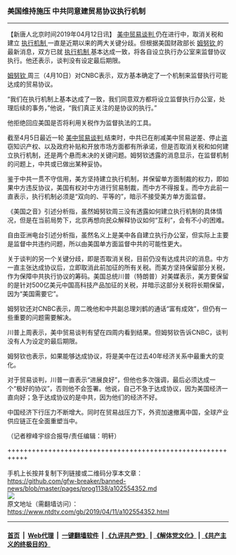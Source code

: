 ### 美国维持施压 中共同意建贸易协议执行机制
------------------------

<div class="post_content" itemprop="articleBody">
 <p>
  【新唐人北京时间2019年04月12日讯】
  <a href="https://www.ntdtv.com/gb/34765.htm">
   美中贸易谈判
  </a>
  仍在进行中，取消关税和建立
  <a href="https://www.ntdtv.com/gb/执行机制.htm">
   执行机制
  </a>
  一直是近期以来的两大关键分歧。但根据美国财政部长
  <a href="https://www.ntdtv.com/gb/姆努钦.htm">
   姆努钦
  </a>
  的最新消息，双方已就
  <a href="https://www.ntdtv.com/gb/执行机制.htm">
   执行机制
  </a>
  基本达成一致，将各自设立执行办公室来监督协议执行。他还表示，谈判没有设定最后期限。
 </p>
 <p>
  <a href="https://www.ntdtv.com/gb/姆努钦.htm">
   姆努钦
  </a>
  周三（4月10日）对CNBC表示，双方基本确定了一个机制来监督执行可能达成的贸易协议。
 </p>
 <p>
  “我们在执行机制上基本达成了一致，我们同意双方都将设立监督执行办公室，处理后续的事务，”他说，“我们真正关注的是协议的执行。”
 </p>
 <p>
  他拒绝回应美国是否将利用关税作为监督执法的工具。
 </p>
 <p>
  截至4月5日最近一轮
  <a href="https://www.ntdtv.com/gb/34765.htm">
   美中贸易谈判
  </a>
  结束时，中共已在削减美中贸易逆差、停止盗窃知识产权、以及政府补贴和开放市场方面都有所承诺，但是否取消关税和如何建立执行机制，还是两个悬而未决的关键问题。姆努钦透露的消息显示，在监督机制的问题上，中共或已做出某种妥协。
 </p>
 <p>
  鉴于中共一贯不守信用，美方坚持建立执行机制，并保留单方面制裁的权力，即如果中方违反协议，美国有权对中方进行贸易制裁，而中方不得报复。而中方此前一直表示，执行机制必须是“双向的、平等的”，暗示不接受美方单方面监督。
 </p>
 <p>
  《美国之音》引述分析指，虽然姆努钦周三没有透露如何建立执行机制的具体情况，但是在当前局势下，北京再想向民众解释协议如何“互利”，会有不小的困难。
 </p>
 <p>
  自由亚洲电台引述分析指，虽然名义上是美中各自建立执行办公室，但实际上主要是监督中共违约问题，所以由美国单方面监督中共的可能性更大。
 </p>
 <p>
  关于谈判的另一个关键分歧，即是否取消关税，目前仍没有达成共识的消息。中方一直主张达成协议后，立即取消此前加征的所有关税。而美方坚持保留部分关税，作为保障中共执行协议的筹码。美国总统川普（特朗普）对美媒表示，美方要保留的是针对500亿美元中国高科技产品加征的关税，并暗示这部分关税将长期保留，因为“美国需要它”。
 </p>
 <p>
  姆努钦还对CNBC表示，周二晚他和中共副总理刘鹤的通话“富有成效”，但仍有一些重要的问题需要解决。
 </p>
 <p>
  川普上周表示，美中贸易谈判有望在四周内看到结果。但姆努钦告诉CNBC，谈判没有人为设定的最后期限。
 </p>
 <p>
  姆努钦也表示，如果能够达成协议，将是美中在过去40年经济关系中最重大的变化。
 </p>
 <p>
  对于贸易谈判，川普一直表示“进展良好”，但他也多次强调，最后必须达成一个“极好的协议”，否则他不会签署。他说，自己不急于达成协议，因为美国经济一直向好；急于达成协议的是中共，因为他们的经济不好。
 </p>
 <p>
  中国经济下行压力不断增大。同时在贸易战压力下，外资加速撤离中国，全球产业供应链正在全面重塑当中。
 </p>
 <p>
  （记者穆峰宇综合报导/责任编辑：明轩）
 </p>
 <div class="single_ad">
 </div>
</div>

+++++++++++++++++++++++++++++++++++++++++++++++++++++++++++<br/><br/>
手机上长按并复制下列链接或二维码分享本文章：<br/>
https://github.com/gfw-breaker/banned-news/blob/master/pages/prog1138/a102554352.md <br/>
<a href='https://github.com/gfw-breaker/banned-news/blob/master/pages/prog1138/a102554352.md'><img src='https://github.com/gfw-breaker/banned-news/blob/master/pages/prog1138/a102554352.md.png'/></a> <br/>
原文地址（需翻墙访问）：https://www.ntdtv.com/gb/2019/04/11/a102554352.html


------------------------
#### [首页](https://github.com/gfw-breaker/banned-news/blob/master/README.md) &nbsp;|&nbsp; [Web代理](https://github.com/labour-camp/helloworld) &nbsp;|&nbsp; [一键翻墙软件](https://github.com/gfw-breaker/nogfw/blob/master/README.md) &nbsp;| [《九评共产党》](https://github.com/gfw-breaker/9ping.md/blob/master/README.md#九评之一评共产党是什么) | [《解体党文化》](https://github.com/gfw-breaker/jtdwh.md/blob/master/README.md) | [《共产主义的终极目的》](https://github.com/gfw-breaker/gczydzjmd.md/blob/master/README.md)

